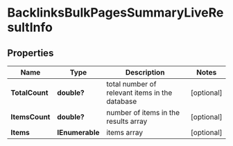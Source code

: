 # BacklinksBulkPagesSummaryLiveResultInfo


## Properties

| Name | Type | Description | Notes |
|------------ | ------------- | ------------- | -------------|
**TotalCount** | **double?** | total number of relevant items in the database |[optional]|
**ItemsCount** | **double?** | number of items in the results array |[optional]|
**Items** | **IEnumerable<BacklinksBulkPagesSummaryLiveItem>** | items array |[optional]|